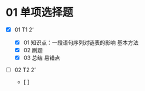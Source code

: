 # 01 单项选择题

- [x] 01 T1 2‘ 

  - [x] 01 知识点：一段语句序列对链表的影响 基本方法
  - [x] 02 刷题
  - [x] 03 总结 易错点

- [ ] 02 T2 2’
  - [ ] 
